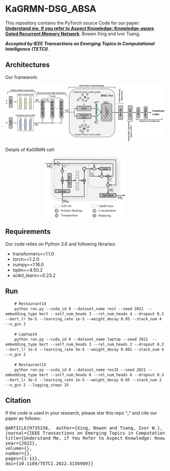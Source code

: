 # KaGRMN-DSG_ABSA
This repository contains the PyTorch source Code for our paper: **[Understand me, if you refer to Aspect Knowledge: Knowledge-aware Gated Recurrent Memory Network](https://ieeexplore.ieee.org/abstract/document/9735156/)**.
Bowen Xing and Ivor Tsang.

***Accepted by IEEE Transactions on Emerging Topics in Computational Intelligence (TETCI)***.

## Architectures

Our framework:

<img src="imgs/framework.png">

Details of KaGRMN cell:

<div align = center><img src="imgs/kagrmn.png" width= 50% height = 50%></div>

## Requirements
Our code relies on Python 3.6 and following libraries:
- transformers==1.1.0
- torch==1.2.0
- numpy==1.16.0
- tqdm==4.50.2
- scikit_learn==0.23.2

## Run 
``` shell script
    # Restaurant14
    python run.py --cuda_id 0 --dataset_name rest --seed 2021  --embedding_type bert --self_num_heads 3 --rel_num_heads 4 --dropout 0.3 --bert_lr 5e-5 --learning_rate 1e-5 --weight_decay 0.05 --stack_num 4 --n_gcn 2
  
    # Laptop14
    python run.py --cuda_id 0 --dataset_name laptop --seed 2021  --embedding_type bert --self_num_heads 3 --rel_num_heads 2 --dropout 0.3 --bert_lr 1e-5 --learning_rate 5e-5 --weight_decay 0.001 --stack_num 4 --n_gcn 2

    # Restaurant15
    python run.py --cuda_id 0 --dataset_name res15 --seed 2021 --embedding_type bert --self_num_heads 6 --rel_num_heads 6 --dropout 0.3 --bert_lr 3e-5 --learning_rate 2e-5 --weight_decay 0.05 --stack_num 2 --n_gcn 2 --logging_steps 25

```

## Citation
If the code is used in your research, please star this repo ^_^ and cite our paper  as follows:
<pre>
@ARTICLE{9735156,  author={Xing, Bowen and Tsang, Ivor W.},  
journal={IEEE Transactions on Emerging Topics in Computational Intelligence},   
title={Understand Me, if You Refer to Aspect Knowledge: Knowledge-Aware Gated Recurrent Memory Network},  
year={2022},  
volume={},  
number={},  
pages={1-11},  
doi={10.1109/TETCI.2022.3156989}}
</pre>
